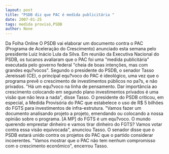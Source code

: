 ```yaml
---
layout: post
title: "PSDB diz que PAC é medida publicitária "
date: 2007-01-25
tags: medida provisó,PSDB
author: None
---
```

Da Folha Online 
O PSDB vai elaborar um documento contra o PAC (Programa de Aceleração do Crescimento) anunciado esta semana pelo presidente Luiz Inácio Lula da Silva. 
Em reunião da Executiva Nacional do PSDB, os tucanos avaliaram que o PAC foi uma \"medida publicitária\" executada pelo governo federal \"cheia de boas intenções, mas com grandes equ?vocos\".
Segundo o presidente do PSDB, o senador Tasso Jereissati (CE), o principal equ?voco do PAC é ideológico, uma vez que o programa prevê o crescimento de investimentos públicos no pa?s, e não privados. \"Há um equ?voco na linha de pensamento. Dar importância ao crescimento colocando em segundo plano investimentos privados é uma visão que não leva a nada\", disse Tasso.
O presidente do PSDB criticou, em especial, a Medida Provisória do PAC que estabelece o uso de R$ 5 bilhões do FGTS para investimentos de infra-estrutura. 
\"Vamos fazer um documento analisando projeto a projeto, emendando ou colocando a nossa opinião sobre o programa. [A MP] do FGTS é um equ?voco. O mundo querendo emprestar dinheiro e vamos tirar dinheiro do FGTS? Vamos votar contra essa visão equivocada\", anunciou Tasso.
O senador disse que o PSDB estará unido contra os projetos do PAC que o partido considerar incoerentes. \"Vamos mostrar que o PAC não tem nenhum compromisso com o crescimento econômico\", encerrou Tasso. 